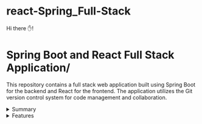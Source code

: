# react-Spring_Full-Stack
Hi there ✋!
# Spring Boot and React Full Stack Application/
This repository contains a full stack web application built using Spring Boot for the backend and React for the frontend. The application utilizes the Git version control system for code management and collaboration.
<details>

<summary>Summary</summary>
Technologies Used
Spring Boot: A Java-based framework used for building robust and scalable web applications.
React A JavaScript library for building user interfaces.
Git: A distributed version control system for tracking changes in code.
RESTful API: The backend exposes a set of RESTful APIs to communicate with the frontend.
Maven: A build automation tool used for managing dependencies and building the project.
</details>
<details>

<summary>Features</summary>

User Authentication: The application supports user registration and login functionality.
CRUD Operations: Users can perform Create, Read, Update, and Delete operations on data stored in the application's database.
Responsive UI: The frontend is designed to provide a seamless user experience across different devices and screen sizes.
Error Handling: Proper error handling and validation are implemented to ensure a smooth user experience.
</details>

